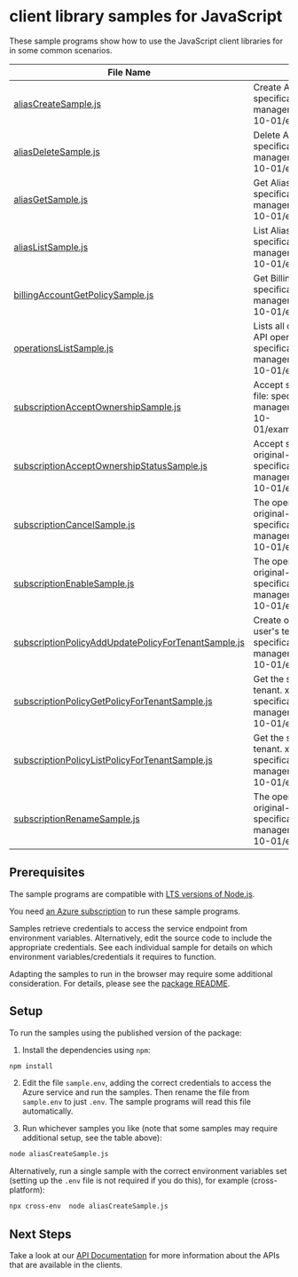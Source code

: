# client library samples for JavaScript

These sample programs show how to use the JavaScript client libraries for in some common scenarios.

| **File Name**                                                                                           | **Description**                                                                                                                                                                                          |
| ------------------------------------------------------------------------------------------------------- | -------------------------------------------------------------------------------------------------------------------------------------------------------------------------------------------------------- |
| [aliasCreateSample.js][aliascreatesample]                                                               | Create Alias Subscription. x-ms-original-file: specification/subscription/resource-manager/Microsoft.Subscription/stable/2021-10-01/examples/createAlias.json                                            |
| [aliasDeleteSample.js][aliasdeletesample]                                                               | Delete Alias. x-ms-original-file: specification/subscription/resource-manager/Microsoft.Subscription/stable/2021-10-01/examples/deleteAlias.json                                                         |
| [aliasGetSample.js][aliasgetsample]                                                                     | Get Alias Subscription. x-ms-original-file: specification/subscription/resource-manager/Microsoft.Subscription/stable/2021-10-01/examples/getAlias.json                                                  |
| [aliasListSample.js][aliaslistsample]                                                                   | List Alias Subscription. x-ms-original-file: specification/subscription/resource-manager/Microsoft.Subscription/stable/2021-10-01/examples/listAlias.json                                                |
| [billingAccountGetPolicySample.js][billingaccountgetpolicysample]                                       | Get Billing Account Policy. x-ms-original-file: specification/subscription/resource-manager/Microsoft.Subscription/stable/2021-10-01/examples/getBillingAccountPolicy.json                               |
| [operationsListSample.js][operationslistsample]                                                         | Lists all of the available Microsoft.Subscription API operations. x-ms-original-file: specification/subscription/resource-manager/Microsoft.Subscription/stable/2021-10-01/examples/getOperations.json   |
| [subscriptionAcceptOwnershipSample.js][subscriptionacceptownershipsample]                               | Accept subscription ownership. x-ms-original-file: specification/subscription/resource-manager/Microsoft.Subscription/stable/2021-10-01/examples/acceptSubscriptionOwnership.json                        |
| [subscriptionAcceptOwnershipStatusSample.js][subscriptionacceptownershipstatussample]                   | Accept subscription ownership status. x-ms-original-file: specification/subscription/resource-manager/Microsoft.Subscription/stable/2021-10-01/examples/acceptOwnershipStatus.json                       |
| [subscriptionCancelSample.js][subscriptioncancelsample]                                                 | The operation to cancel a subscription x-ms-original-file: specification/subscription/resource-manager/Microsoft.Subscription/stable/2021-10-01/examples/cancelSubscription.json                         |
| [subscriptionEnableSample.js][subscriptionenablesample]                                                 | The operation to enable a subscription x-ms-original-file: specification/subscription/resource-manager/Microsoft.Subscription/stable/2021-10-01/examples/enableSubscription.json                         |
| [subscriptionPolicyAddUpdatePolicyForTenantSample.js][subscriptionpolicyaddupdatepolicyfortenantsample] | Create or Update Subscription tenant policy for user's tenant. x-ms-original-file: specification/subscription/resource-manager/Microsoft.Subscription/stable/2021-10-01/examples/changeTenantPolicy.json |
| [subscriptionPolicyGetPolicyForTenantSample.js][subscriptionpolicygetpolicyfortenantsample]             | Get the subscription tenant policy for the user's tenant. x-ms-original-file: specification/subscription/resource-manager/Microsoft.Subscription/stable/2021-10-01/examples/getTenantPolicy.json         |
| [subscriptionPolicyListPolicyForTenantSample.js][subscriptionpolicylistpolicyfortenantsample]           | Get the subscription tenant policy for the user's tenant. x-ms-original-file: specification/subscription/resource-manager/Microsoft.Subscription/stable/2021-10-01/examples/getTenantPolicyList.json     |
| [subscriptionRenameSample.js][subscriptionrenamesample]                                                 | The operation to rename a subscription x-ms-original-file: specification/subscription/resource-manager/Microsoft.Subscription/stable/2021-10-01/examples/renameSubscription.json                         |

## Prerequisites

The sample programs are compatible with [LTS versions of Node.js](https://github.com/nodejs/release#release-schedule).

You need [an Azure subscription][freesub] to run these sample programs.

Samples retrieve credentials to access the service endpoint from environment variables. Alternatively, edit the source code to include the appropriate credentials. See each individual sample for details on which environment variables/credentials it requires to function.

Adapting the samples to run in the browser may require some additional consideration. For details, please see the [package README][package].

## Setup

To run the samples using the published version of the package:

1. Install the dependencies using `npm`:

```bash
npm install
```

2. Edit the file `sample.env`, adding the correct credentials to access the Azure service and run the samples. Then rename the file from `sample.env` to just `.env`. The sample programs will read this file automatically.

3. Run whichever samples you like (note that some samples may require additional setup, see the table above):

```bash
node aliasCreateSample.js
```

Alternatively, run a single sample with the correct environment variables set (setting up the `.env` file is not required if you do this), for example (cross-platform):

```bash
npx cross-env  node aliasCreateSample.js
```

## Next Steps

Take a look at our [API Documentation][apiref] for more information about the APIs that are available in the clients.

[aliascreatesample]: https://github.com/Azure/azure-sdk-for-js/blob/main/sdk/subscription/arm-subscriptions/samples/v6/javascript/aliasCreateSample.js
[aliasdeletesample]: https://github.com/Azure/azure-sdk-for-js/blob/main/sdk/subscription/arm-subscriptions/samples/v6/javascript/aliasDeleteSample.js
[aliasgetsample]: https://github.com/Azure/azure-sdk-for-js/blob/main/sdk/subscription/arm-subscriptions/samples/v6/javascript/aliasGetSample.js
[aliaslistsample]: https://github.com/Azure/azure-sdk-for-js/blob/main/sdk/subscription/arm-subscriptions/samples/v6/javascript/aliasListSample.js
[billingaccountgetpolicysample]: https://github.com/Azure/azure-sdk-for-js/blob/main/sdk/subscription/arm-subscriptions/samples/v6/javascript/billingAccountGetPolicySample.js
[operationslistsample]: https://github.com/Azure/azure-sdk-for-js/blob/main/sdk/subscription/arm-subscriptions/samples/v6/javascript/operationsListSample.js
[subscriptionacceptownershipsample]: https://github.com/Azure/azure-sdk-for-js/blob/main/sdk/subscription/arm-subscriptions/samples/v6/javascript/subscriptionAcceptOwnershipSample.js
[subscriptionacceptownershipstatussample]: https://github.com/Azure/azure-sdk-for-js/blob/main/sdk/subscription/arm-subscriptions/samples/v6/javascript/subscriptionAcceptOwnershipStatusSample.js
[subscriptioncancelsample]: https://github.com/Azure/azure-sdk-for-js/blob/main/sdk/subscription/arm-subscriptions/samples/v6/javascript/subscriptionCancelSample.js
[subscriptionenablesample]: https://github.com/Azure/azure-sdk-for-js/blob/main/sdk/subscription/arm-subscriptions/samples/v6/javascript/subscriptionEnableSample.js
[subscriptionpolicyaddupdatepolicyfortenantsample]: https://github.com/Azure/azure-sdk-for-js/blob/main/sdk/subscription/arm-subscriptions/samples/v6/javascript/subscriptionPolicyAddUpdatePolicyForTenantSample.js
[subscriptionpolicygetpolicyfortenantsample]: https://github.com/Azure/azure-sdk-for-js/blob/main/sdk/subscription/arm-subscriptions/samples/v6/javascript/subscriptionPolicyGetPolicyForTenantSample.js
[subscriptionpolicylistpolicyfortenantsample]: https://github.com/Azure/azure-sdk-for-js/blob/main/sdk/subscription/arm-subscriptions/samples/v6/javascript/subscriptionPolicyListPolicyForTenantSample.js
[subscriptionrenamesample]: https://github.com/Azure/azure-sdk-for-js/blob/main/sdk/subscription/arm-subscriptions/samples/v6/javascript/subscriptionRenameSample.js
[apiref]: https://docs.microsoft.com/javascript/api/@azure/arm-subscriptions?view=azure-node-preview
[freesub]: https://azure.microsoft.com/free/
[package]: https://github.com/Azure/azure-sdk-for-js/tree/main/sdk/subscription/arm-subscriptions/README.md
